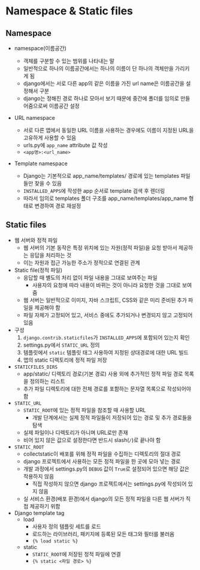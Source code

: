 # Namespace & Static files

## Namespace

- namespace(이름공간)
  - 객체를 구분할 수 있는 범위를 나타내는 말
  - 일반적으로 하나의 이름공간에서는 하나의 이름이 단 하나의 객체만을 가리키게 됨
  - django에서는 서로 다른 app의 같은 이름을 가진 url name은 이름공간을 설정해서 구분
  - django는 정해진 경로 하나로 모아서 보기 때문에 중간에 폴더를 임의로 만들어줌으로써 이름공간 설정
- URL namespace
  - 서로 다른 앱에서 동일한 URL 이름을 사용하는 경우에도 이름이 지정된 URL을 고유하게 사용할 수 있음
  - urls.py에 `app_name` attribute 값 작성
  - `<app명>:<url_name>`

- Template namespace
  - Django는 기본적으로 app_name/templates/ 경로에 있는 templates 파일들만 찾을 수 있음
  - `INSTALLED_APPS`에 작성한 app 순서로 template 검색 후 렌더링
  - 따라서 임의로 templates 폴더 구조를 app_name/templates/app_name 형태로 변경하여 경로 재설정




## Static files

- 웹 서버와 정적 파일
  - 웹 서버의 기본 동작은 특정 위치에 있는 자원(정적 파일)을 요청 받아서 제공하는 응답을 처리하는 것
  - 이는 자원과 접근 가능한 주소가 정적으로 연결된 관계
- Static file(정적 파일)
  - 응답할 때 별도의 처리 없이 파일 내용을 그대로 보여주는 파일
    - 사용자의 요청에 따라 내용이 바뀌는 것이 아니라 요청한 것을 그대로 보여줌
  - 웹 서버는 일반적으로 이미지, 자바 스크립트, CSS와 같은 미리 준비된 추가 파일을 제공해야 함
  - 파일 자체가 고정되어 있고, 서비스 중에도 추가되거나 변경되지 않고 고정되어 있음
- 구성
  1. `django.contrib.staticfiles`가 `INSTALLED_APPS`에 포함되어 있는지 확인
  2. settings.py에서 `STATIC_URL` 정의
  3. 템플릿에서 `static` 템플릿 태그 사용하여 지정된 상대경로에 대한 URL 빌드
  4. 앱의 static 디렉토리에 정적 파일 저장
- `STATICFILES_DIRS`
  - app/static/ 디렉토리 경로(기본 경로) 사용 외에 추가적인 정적 파일 경로 목록을 정의하는 리스트
  - 추가 파일 디렉토리에 대한 전체 경로를 포함하는 문자열 목록으로 작성되어야 함
- `STATIC_URL`
  - `STATIC_ROOT`에 있는 정적 파일을 참조할 때 사용할 URL
    - 개발 단계에서는 실제 정적 파일들이 저장되어 있는 경로 및 추가 경로들을 탐색
  - 실제 파일이나 디렉토리가 아니며 URL로만 존재
  - 비어 있지 않은 값으로 설정한다면 반드시 slash(`/`)로 끝나야 함
- `STATIC_ROOT`
  - collectstatic이 배포를 위해 정적 파일을 수집하는 디렉토리의 절대 경로
  - django 프로젝트에서 사용하는 모든 정적 파일을 한 곳에 모아 넣는 경로
  - 개발 과정에서 settings.py의 `DEBUG` 값이 `True`로 설정되어 있으면 해당 값은 작용하지 않음
    - 직접 작성하지 않으면 django 프로젝트에서는 settings.py에 작성되어 있지 않음
  - 실 서비스 환경(배포 환경)에서 django의 모든 정적 파일을 다른 웹 서버가 직접 제공하기 위함
- Django template tag
  - load
    - 사용자 정의 템플릿 세트를 로드
    - 로드하는 라이브러리, 패키지에 등록된 모든 태그와 필터를 불러옴
    - `{% load static %}`
  - static
    - `STATIC_ROOT`에 저장된 정적 파일에 연결
    - `{% static <파일 경로> %}`